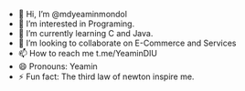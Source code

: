 - 👋 Hi, I’m @mdyeaminmondol
- 👀 I’m interested in Programing.
- 🌱 I’m currently learning C and Java.
- 💞️ I’m looking to collaborate on E-Commerce and Services
- 📫 How to reach me t.me/YeaminDIU
- 😄 Pronouns: Yeamin
- ⚡ Fun fact: The third law of newton inspire me.

<!---
mdyeaminmondol/mdyeaminmondol is a ✨ special ✨ repository because its `README.md` (this file) appears on your GitHub profile.
You can click the Preview link to take a look at your changes.
--->
